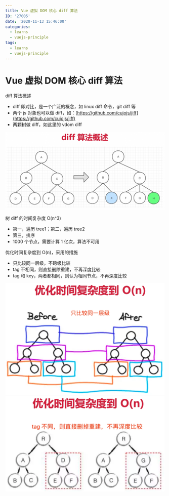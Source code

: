 ```yaml
---
title: Vue 虚拟 DOM 核心 diff 算法
ID: '27005'
date: '2020-11-13 15:46:00'
categories:
  - learns
  - vuejs-principle
tags:
  - learns
  - vuejs-principle
---
```


# Vue 虚拟 DOM 核心 diff 算法

diff 算法概述

- diff 即对比，是一个广泛的概念，如 linux diff 命令，git diff 等
- 两个 js 对象也可以做 diff，如：[https://github.com/cujojs/jiff](https://github.com/cujojs/jiff)
- 两颗树做 diff，如这里的 vdom diff

![](./images/938785213.png)

树 diff 的时间复杂度 O(n^3)

- 第一，遍历 tree1；第二，遍历 tree2
- 第三，排序
- 1000 个节点，需要计算 1 亿次，算法不可用

优化时间复杂度到 O(n)，采用的措施

- 只比较同一层级，不跨级比较
- tag 不相同，则直接删除重建，不再深度比较
- tag 和 key，两者都相同，则认为相同节点，不再深度比较

![](./images/1591454408.png)  
![](./images/3283063539.png)
 
 
 
